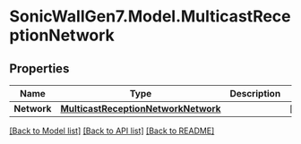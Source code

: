 # SonicWallGen7.Model.MulticastReceptionNetwork

## Properties

Name | Type | Description | Notes
------------ | ------------- | ------------- | -------------
**Network** | [**MulticastReceptionNetworkNetwork**](MulticastReceptionNetworkNetwork.md) |  | [optional] 

[[Back to Model list]](../README.md#documentation-for-models) [[Back to API list]](../README.md#documentation-for-api-endpoints) [[Back to README]](../README.md)

